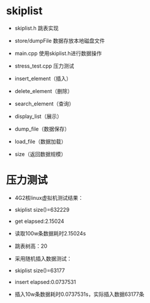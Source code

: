 # skiplist


* skiplist.h 跳表实现
* store/dumpFile 数据存放本地磁盘文件
* main.cpp 使用skiplist.h进行数据操作
* stress_test.cpp 压力测试


* insert_element（插入）
* delete_element（删除）
* search_element（查询）
* display_list（展示）
* dump_file（数据保存）
* load_file（数据加载）
* size（返回数据规模）


# 压力测试

* 4G2核linux虚拟机测试结果：

* skiplist size()=632229
* get elapsed:2.15024

* 读取100w条数据耗时2.15024s
* 跳表树高：20
* 采用随机插入数据测试：

* skiplist size()=63177
* insert elapsed:0.0737531

* 插入10w条数据耗时0.0737531s，实际插入数据63177条




 
